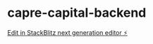 # capre-capital-backend

[Edit in StackBlitz next generation editor ⚡️](https://stackblitz.com/~/github.com/vaibhav7000/capre-capital-backend)